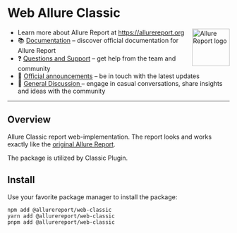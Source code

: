 # Web Allure Classic

[<img src="https://allurereport.org/public/img/allure-report.svg" height="85px" alt="Allure Report logo" align="right" />](https://allurereport.org "Allure Report")

- Learn more about Allure Report at https://allurereport.org
- 📚 [Documentation](https://allurereport.org/docs/) – discover official documentation for Allure Report
- ❓ [Questions and Support](https://github.com/orgs/allure-framework/discussions/categories/questions-support) – get help from the team and community
- 📢 [Official announcements](https://github.com/orgs/allure-framework/discussions/categories/announcements) – be in touch with the latest updates
- 💬 [General Discussion ](https://github.com/orgs/allure-framework/discussions/categories/general-discussion) – engage in casual conversations, share insights and ideas with the community

---

## Overview

Allure Classic report web-implementation. The report looks and works exactly like the [original Allure Report](https://github.com/allure-framework/allure2).

The package is utilized by Classic Plugin.

## Install

Use your favorite package manager to install the package:

```shell
npm add @allurereport/web-classic
yarn add @allurereport/web-classic
pnpm add @allurereport/web-classic
```
